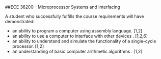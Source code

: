 ##ECE 36200 - Microprocessor Systems and Interfacing

A student who successfully fulfills the course requirements will have demonstrated:
- an ability to program a computer using assembly language. [1,2]
- an ability to use a computer to interface with other devices . [1,2,6]
- an ability to understand and simulate the functionality of a single-cycle processor. [1,2]
- an understanding of basic computer arithmetic algorithms . [1,2]
